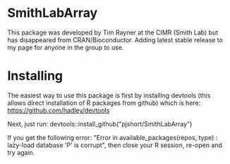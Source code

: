 # SmithLabArray
This package was developed by Tim Rayner at the CIMR (Smith Lab) but has disappeared from CRAN/Bioconductor. Adding latest stable release to my page for anyone in the group to use. 

# Installing
The easiest way to use this package is first by installing devtools (this allows direct installation of R packages from github) which is here: https://github.com/hadley/devtools

Next, just run:
devtools::install_github("pjshort/SmithLabArray")

If you get the following error: "Error in available_packages(repos, type) : lazy-load database 'P' is corrupt", then close your R session, re-open and try again.
